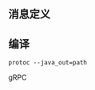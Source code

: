 ## 消息定义



## 编译

```
protoc --java_out=path 
```



gRPC

































































